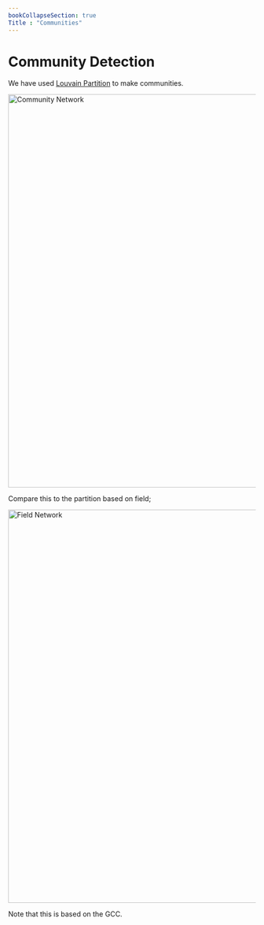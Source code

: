 ```yaml
---
bookCollapseSection: true
Title : "Communities"
---
```


# Community Detection

We have used [Louvain Partition](/docs/Analysis/nx_characteristic/community/Modularity/modularity/) to make communities. 

<img src="/community_network.png" alt="Community Network" style="width:800px;"/>

Compare this to the partition based on field;

<img src="/gcc_network.png" alt="Field Network" style="width:800px;"/>

Note that this is based on the GCC.